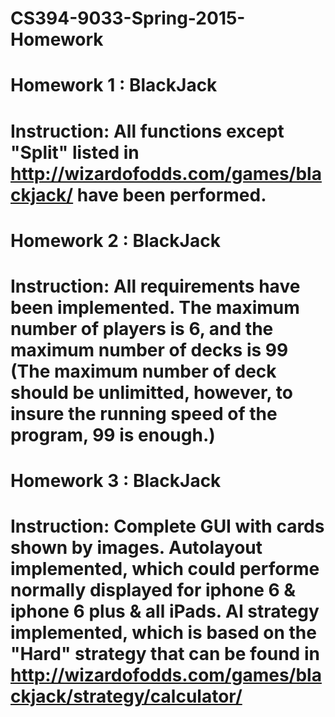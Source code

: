 # CS394-9033-Spring-2015-Homework
# Homework 1 : BlackJack
# Instruction: All functions except "Split" listed in http://wizardofodds.com/games/blackjack/ have been performed.
# Homework 2 : BlackJack
# Instruction: All requirements have been implemented. The maximum number of players is 6, and the maximum number of decks is 99 (The maximum number of deck should be unlimitted, however, to insure the running speed of the program, 99 is enough.)
# Homework 3 : BlackJack
# Instruction: Complete GUI with cards shown by images. Autolayout implemented, which could performe normally displayed for iphone 6 & iphone 6 plus & all iPads. AI strategy implemented, which is based on the "Hard" strategy that can be found in http://wizardofodds.com/games/blackjack/strategy/calculator/
